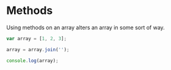 # Methods 

Using methods on an array alters an array in some sort of way. 

```javascript 
var array = [1, 2, 3]; 

array = array.join(''); 

console.log(array); 
